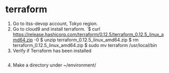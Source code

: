 # terraform

1. Go to itss-devop account, Tokyo region.
2. Go to cloud9 and install terraform.
      `$ curl https://release.hashicorp.com/terraform/0.12.5/terraform_0.12.5_linux_amd64.zip -0
      $ unzip terraform_0.12.5_linux_amd64.zip
      $ rm terraform_0.12.5_linux_amd64.zip
      $ sudo mv terraform /usr/local/bin
3. Verify if Terraform has been installed
      ```$ terraform version
4. Make a directory under ~/environment/
      ```$ mkdir [your-folder-name]
